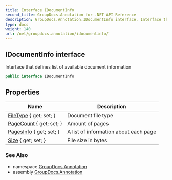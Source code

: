 ```yaml
---
title: Interface IDocumentInfo
second_title: GroupDocs.Annotation for .NET API Reference
description: GroupDocs.Annotation.IDocumentInfo interface. Interface that defines list of available document information
type: docs
weight: 140
url: /net/groupdocs.annotation/idocumentinfo/
---
```

## IDocumentInfo interface

Interface that defines list of available document information

```csharp
public interface IDocumentInfo
```

## Properties

| Name | Description |
| --- | --- |
| [FileType](../../groupdocs.annotation/idocumentinfo/filetype/) { get; set; } | Document file type |
| [PageCount](../../groupdocs.annotation/idocumentinfo/pagecount/) { get; set; } | Amount of pages |
| [PagesInfo](../../groupdocs.annotation/idocumentinfo/pagesinfo/) { get; set; } | A list of information about each page |
| [Size](../../groupdocs.annotation/idocumentinfo/size/) { get; set; } | File size in bytes |

### See Also

* namespace [GroupDocs.Annotation](../../groupdocs.annotation/)
* assembly [GroupDocs.Annotation](../../)


